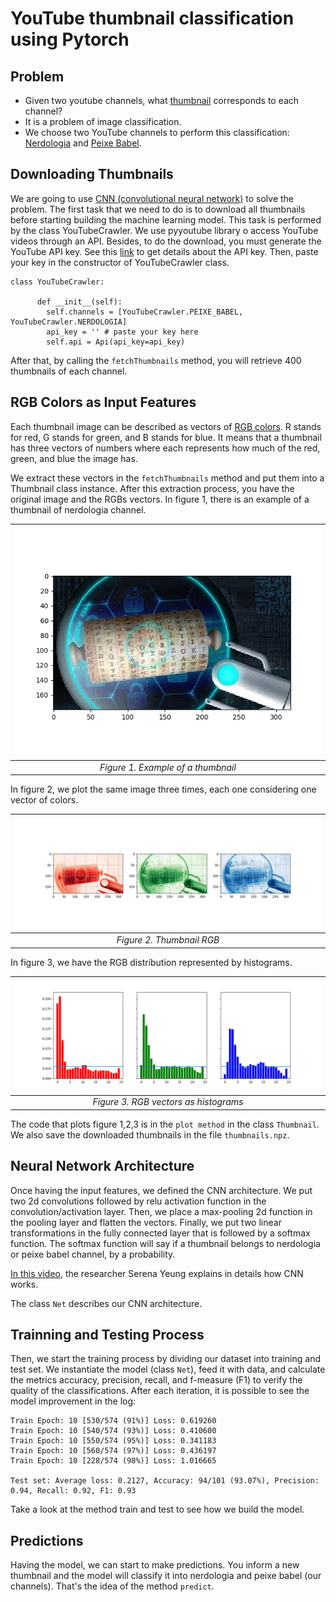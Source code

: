 # YouTube thumbnail classification using Pytorch

## Problem
- Given two youtube channels, what [thumbnail](https://www.quora.com/What-is-a-YouTube-thumbnail) corresponds to each channel?
- It is a problem of image classification. 
- We choose two YouTube channels to perform this classification: [Nerdologia](https://www.youtube.com/user/nerdologia) and [Peixe Babel](https://www.youtube.com/user/CanalPeixeBabel).


## Downloading Thumbnails 
We are going to use [CNN (convolutional neural network)](https://en.wikipedia.org/wiki/Convolutional_neural_network) to solve the problem.
The first task that we need to do is to download all thumbnails before starting building the machine learning model.
This task is performed by the class YouTubeCrawler. We use pyyoutube library o access YouTube videos through an API.
Besides, to do the download, you must generate the YouTube API key. See this [link](https://console.developers.google.com/apis/credentials) to get details about the API key.
Then, paste your key in the constructor of YouTubeCrawler class.
````
class YouTubeCrawler:

      def __init__(self):
        self.channels = [YouTubeCrawler.PEIXE_BABEL, YouTubeCrawler.NERDOLOGIA]
        api_key = '' # paste your key here
        self.api = Api(api_key=api_key)

````

After that,  by calling the `fetchThumbnails` method, you will retrieve 400 thumbnails of each channel.

## RGB Colors as Input Features

Each thumbnail image can be described as vectors of [RGB colors](https://en.wikipedia.org/wiki/RGB_color_model).
R stands for red, G stands for green, and B stands for blue.
It means that a thumbnail has three vectors of numbers where each represents how much of the red, green, and blue the image has. 

We extract these vectors in the `fetchThumbnails` method and put them into a Thumbnail class instance. 
After this extraction process, you have the original image and the RGBs vectors.
In figure 1, there is an example of a thumbnail of nerdologia channel. 



| ![Example of Nerdologia Thumbnail](./fig/nerdologia_original.png) | 
|:--:| 
| *Figure 1. Example of a thumbnail* |
 



In figure 2, we plot the same image three times, each one considering one vector of colors.

| ![Example of Nerdologia Thumbnail RGB](./fig/nerdologia_rgb.png) | 
|:--:| 
| *Figure 2. Thumbnail RGB* |

In figure 3, we have the RGB distribution represented by histograms.


| ![Example of Nerdologia Thumbnail RGB](./fig/nerdologia_rgb_hist.png) | 
|:--:| 
| *Figure 3. RGB vectors as histograms* |

The code that plots figure 1,2,3 is in the `plot method` in the class `Thumbnail`.
We also save the downloaded thumbnails in the file `thumbnails.npz`.

## Neural Network Architecture

Once having the input features, we defined the CNN architecture.
We put two 2d convolutions followed by relu activation function in the convolution/activation layer.
Then, we place a max-pooling 2d function in the pooling layer and flatten the vectors.
Finally, we put two linear transformations in the fully connected layer that is followed by a softmax function.
The softmax function will say if a thumbnail belongs to nerdologia or peixe babel channel, by a probability.

[In this video](https://www.youtube.com/watch?v=bNb2fEVKeEo), the researcher Serena Yeung explains in details how CNN works.

The class `Net` describes our CNN architecture.

## Trainning and Testing Process

Then, we start the training process by dividing our dataset into training and test set. 
We instantiate the model (class `Net`), feed it with data, and calculate the metrics accuracy, precision, recall, and f-measure (F1) to verify the quality of the classifications.
After each iteration, it is possible to see the model improvement in the log:

`````
Train Epoch: 10 [530/574 (91%)]	Loss: 0.619260
Train Epoch: 10 [540/574 (93%)]	Loss: 0.410600
Train Epoch: 10 [550/574 (95%)]	Loss: 0.341183
Train Epoch: 10 [560/574 (97%)]	Loss: 0.436197
Train Epoch: 10 [228/574 (98%)]	Loss: 1.016665

Test set: Average loss: 0.2127, Accuracy: 94/101 (93.07%), Precision: 0.94, Recall: 0.92, F1: 0.93 
`````

Take a look at the method train and test to see how we build the model.

## Predictions

Having the model, we can start to make predictions. You inform a new thumbnail and the model will classify it into nerdologia and peixe babel (our channels).
That's the idea of the method `predict`. 




